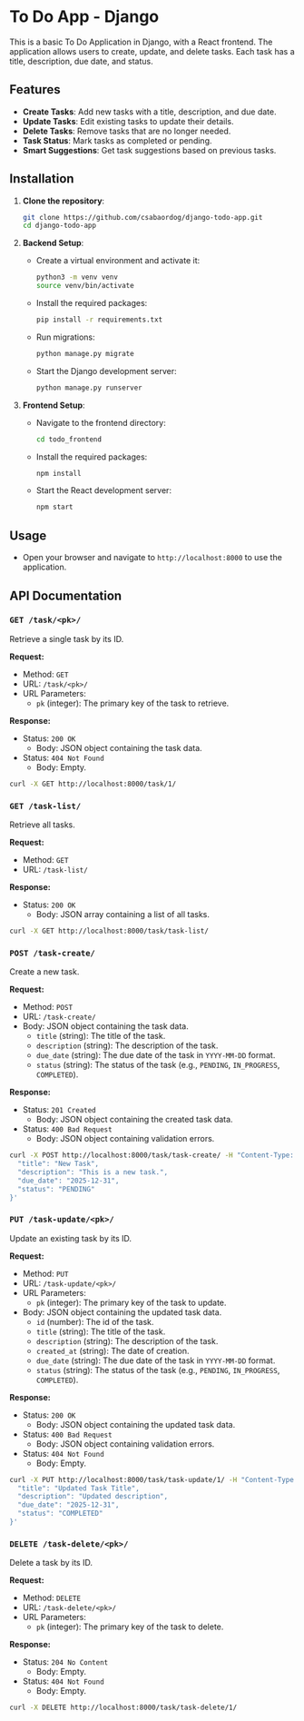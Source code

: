 # To Do App - Django

This is a basic To Do Application in Django, with a React frontend. The application allows users to create, update, and delete tasks. Each task has a title, description, due date, and status.

## Features

- **Create Tasks**: Add new tasks with a title, description, and due date.
- **Update Tasks**: Edit existing tasks to update their details.
- **Delete Tasks**: Remove tasks that are no longer needed.
- **Task Status**: Mark tasks as completed or pending.
- **Smart Suggestions**: Get task suggestions based on previous tasks.

## Installation

1. **Clone the repository**:
    ```sh
    git clone https://github.com/csabaordog/django-todo-app.git
    cd django-todo-app
    ```

2. **Backend Setup**:
    - Create a virtual environment and activate it:
        ```sh
        python3 -m venv venv
        source venv/bin/activate
        ```
    - Install the required packages:
        ```sh
        pip install -r requirements.txt
        ```
    - Run migrations:
        ```sh
        python manage.py migrate
        ```
    - Start the Django development server:
        ```sh
        python manage.py runserver
        ```

3. **Frontend Setup**:
    - Navigate to the frontend directory:
        ```sh
        cd todo_frontend
        ```
    - Install the required packages:
        ```sh
        npm install
        ```
    - Start the React development server:
        ```sh
        npm start
        ```

## Usage

- Open your browser and navigate to `http://localhost:8000` to use the application.


## API Documentation

### `GET /task/<pk>/`
Retrieve a single task by its ID.

**Request:**
- Method: `GET`
- URL: `/task/<pk>/`
- URL Parameters:
  - `pk` (integer): The primary key of the task to retrieve.

**Response:**
- Status: `200 OK`
  - Body: JSON object containing the task data.
- Status: `404 Not Found`
  - Body: Empty.

```sh
curl -X GET http://localhost:8000/task/1/
```

### `GET /task-list/`
Retrieve all tasks.

**Request:**
- Method: `GET`
- URL: `/task-list/`

**Response:**
- Status: `200 OK`
  - Body: JSON array containing a list of all tasks.

```sh
curl -X GET http://localhost:8000/task/task-list/

```

### `POST /task-create/`
Create a new task.

**Request:**
- Method: `POST`
- URL: `/task-create/`
- Body: JSON object containing the task data.
  - `title` (string): The title of the task.
  - `description` (string): The description of the task.
  - `due_date` (string): The due date of the task in `YYYY-MM-DD` format.
  - `status` (string): The status of the task (e.g., `PENDING`, `IN_PROGRESS`, `COMPLETED`).

**Response:**
- Status: `201 Created`
  - Body: JSON object containing the created task data.
- Status: `400 Bad Request`
  - Body: JSON object containing validation errors.

```sh
curl -X POST http://localhost:8000/task/task-create/ -H "Content-Type: application/json" -d '{
  "title": "New Task",
  "description": "This is a new task.",
  "due_date": "2025-12-31",
  "status": "PENDING"
}'
```


### `PUT /task-update/<pk>/`
Update an existing task by its ID.

**Request:**
- Method: `PUT`
- URL: `/task-update/<pk>/`
- URL Parameters:
  - `pk` (integer): The primary key of the task to update.
- Body: JSON object containing the updated task data.
    - `id` (number): The id of the task.
    - `title` (string): The title of the task.
    - `description` (string): The description of the task.
    - `created_at` (string): The date of creation.
    - `due_date` (string): The due date of the task in `YYYY-MM-DD` format.
    - `status` (string): The status of the task (e.g., `PENDING`, `IN_PROGRESS`, `COMPLETED`).

**Response:**
- Status: `200 OK`
  - Body: JSON object containing the updated task data.
- Status: `400 Bad Request`
  - Body: JSON object containing validation errors.
- Status: `404 Not Found`
  - Body: Empty.

```sh
curl -X PUT http://localhost:8000/task/task-update/1/ -H "Content-Type: application/json" -d '{
  "title": "Updated Task Title",
  "description": "Updated description",
  "due_date": "2025-12-31",
  "status": "COMPLETED"
}'
```

### `DELETE /task-delete/<pk>/`
Delete a task by its ID.

**Request:**
- Method: `DELETE`
- URL: `/task-delete/<pk>/`
- URL Parameters:
  - `pk` (integer): The primary key of the task to delete.

**Response:**
- Status: `204 No Content`
  - Body: Empty.
- Status: `404 Not Found`
  - Body: Empty.

```sh
curl -X DELETE http://localhost:8000/task/task-delete/1/
```